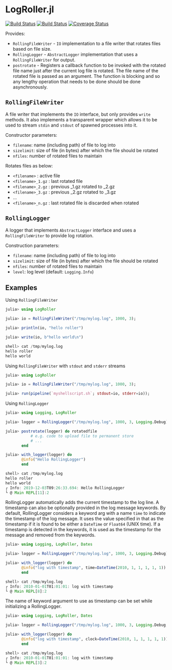 # LogRoller.jl

[![Build Status](https://travis-ci.org/tanmaykm/LogRoller.jl.png)](https://travis-ci.org/tanmaykm/LogRoller.jl) 
[![Build Status](https://ci.appveyor.com/api/projects/status/github/tanmaykm/LogRoller.jl?branch=master&svg=true)](https://ci.appveyor.com/project/tanmaykm/logroller-jl/branch/master) 
[![Coverage Status](https://coveralls.io/repos/github/tanmaykm/LogRoller.jl/badge.svg?branch=master)](https://coveralls.io/github/tanmaykm/LogRoller.jl?branch=master)

Provides:
- `RollingFileWriter` - `IO` implementation to a file writer that rotates files based on file size.
- `RollingLogger` - `AbstractLogger` implementation that uses a `RollingFileWriter` for output.
- `postrotate` - Registers a callback function to be invoked with the rotated file name just after the current log file is rotated. The file name of the rotated file is passed as an argument. The function is blocking and so any lengthy operation that needs to be done should be done asynchronously.


## `RollingFileWriter`

A file writer that implements the `IO` interface, but only provides `write` methods. It also implements a transparent wrapper which allows it to be used to stream `stdin` and `stdout` of spawned processes into it.

Constructor parameters:
- `filename`: name (including path) of file to log into
- `sizelimit`: size of file (in bytes) after which the file should be rotated
- `nfiles`: number of rotated files to maintain

Rotates files as below:

- `<filename>` : active file
- `<filename>_1.gz` : last rotated file
- `<filename>_2.gz` : previous <filename>_1.gz rotated to <filename>_2.gz
- `<filename>_3.gz` : previous <filename>_2.gz rotated to <filename>_3.gz
- ...
- `<filename>_n.gz` : last rotated file is discarded when rotated

## `RollingLogger`

A logger that implements `AbstractLogger` interface and uses a `RollingFileWriter` to provide log rotation.

Construction parameters:
- `filename`: name (including path) of file to log into
- `sizelimit`: size of file (in bytes) after which the file should be rotated
- `nfiles`: number of rotated files to maintain
- `level`: log level (default: `Logging.Info`)

## Examples

Using `RollingFileWriter`

```julia
julia> using LogRoller

julia> io = RollingFileWriter("/tmp/mylog.log", 1000, 3);

julia> println(io, "hello roller")

julia> write(io, b"hello world\n")

shell> cat /tmp/mylog.log
hello roller
hello world
```

Using `RollingFileWriter` with `stdout` and `stderr` streams

```julia
julia> using LogRoller

julia> io = RollingFileWriter("/tmp/mylog.log", 1000, 3);

julia> run(pipeline(`myshellscript.sh`; stdout=io, stderr=io));
```

Using `RollingLogger`

```julia
julia> using Logging, LogRoller

julia> logger = RollingLogger("/tmp/mylog.log", 1000, 3, Logging.Debug);

julia> postrotate(logger) do rotatedfile
           # e.g. code to upload file to permanent store
           # ...
       end

julia> with_logger(logger) do
       @info("Hello RollingLogger")
       end

shell> cat /tmp/mylog.log
hello roller
hello world
┌ Info: 2019-12-03T09:26:33.694: Hello RollingLogger
└ @ Main REPL[11]:2
```

RollingLogger automatically adds the current timestamp to the log line. A timestamp can also be optionally provided in the log message keywords. By default, RollingLogger considers a keyword arg with a name `time` to indicate the timestamp of the log message. It uses the value specified in that as the timestamp if it is found to be either a `DateTime` or `Float64` (UNIX time). If a timestamp is detected in the keywords, it is used as the timestamp for the message and removed from the keywords.

```julia
julia> using Logging, LogRoller, Dates

julia> logger = RollingLogger("/tmp/mylog.log", 1000, 3, Logging.Debug);

julia> with_logger(logger) do
       @info("log with timestamp", time=DateTime(2010, 1, 1, 1, 1, 1))
       end

shell> cat /tmp/mylog.log
┌ Info: 2010-01-01T01:01:01: log with timestamp
└ @ Main REPL[8]:2
```

The name of keyword argument to use as timestamp can be set while initializing a RollingLogger.

```julia
julia> using Logging, LogRoller, Dates

julia> logger = RollingLogger("/tmp/mylog.log", 1000, 3, Logging.Debug, timestamp_identifier=:clock);

julia> with_logger(logger) do
       @info("log with timestamp", clock=DateTime(2010, 1, 1, 1, 1, 1))
       end

shell> cat /tmp/mylog.log
┌ Info: 2010-01-01T01:01:01: log with timestamp
└ @ Main REPL[3]:2
```

